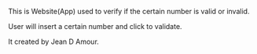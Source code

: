 This is Website(App) used to verify if the certain number is valid or invalid.

User will insert a certain number and click to validate.

It created by Jean D Amour.

